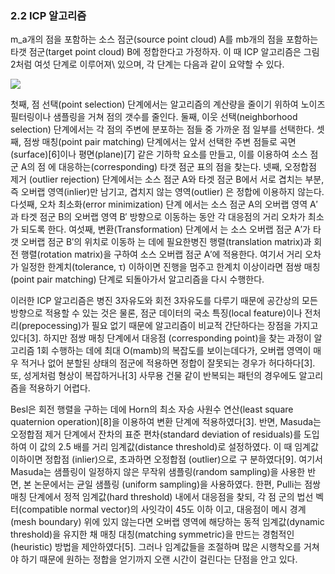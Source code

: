 ### 2.2 ICP 알고리즘

m_a개의 점을 포함하는 소스 점군(source point cloud) A를 mb개의 점을 포함하는 타갯 점군(target point cloud) B에 정합한다고 가정하자. 이 때 ICP 알고리즘은 그림 2처럼 여섯 단계로 이루어져\ 있으며, 각 단계는 다음과 같이 요약할 수 있다.

![](http://journal.cg-korea.org/journal/jkcgs/jkcgs-24-5/gif/jkcgs-24-5-11-g2.gif)


첫째, 점 선택(point selection) 단계에서는 알고리즘의 계산량을 줄이기 위하여 노이즈 필터링이나 샘플링을 거쳐 점의 갯수를 줄인다. 둘째, 이웃 선택(neighborhood selection) 단계에서는 각 점의 주변에 분포하는 점들 중 가까운 점 일부를 선택한다. 셋째, 점쌍 매칭(point pair matching) 단계에서는 앞서 선택한 주변 점들로 곡면(surface)[6]이나 평면(plane)[7] 같은 기하학 요소를 만들고, 이를 이용하여 소스 점군 A의 점 에 대응하는(corresponding) 타갯 점군 표의 점을 찾는다. 넷째, 오정합점 제거 (outlier rejection) 단계에서는 소스 점군 A와 타겟 점군 B에서 서로 겹치는 부분, 즉 오버랩 영역(inlier)만 남기고, 겹치지 않는 영역(outlier) 은 정합에 이용하지 않는다. 다섯째, 오차 최소화(error minimization) 단계 에서는 소스 점군 A의 오버랩 영역 A′과 타겟 점군 B의 오버랩 영역 B′ 방향으로 이동하는 동안 각 대응점의 거리 오차가 최소가 되도록 한다. 여섯째, 변환(Transformation) 단계에서 는 소스 오버랩 점군 A′가 타갯 오버랩 점군 B′의 위치로 이동하 는 데에 필요한병진 행렬(translation matrix)과 회전 행렬(rotation matrix)을 구하여 소스 오버랩 점군 A′에 적용한다. 여기서 거리 오차가 일정한 한계치(tolerance, τ) 이하이면 진행을 멈주고 한계치 이상이라면 점쌍 매칭 (point pair matching) 단계로 되돌아가서 알고리즘을 다시 수행한다.

이러한 ICP 알고리즘은 병진 3자유도와 회전 3자유도를 다루기 때문에 공간상의 모든 방향으로 적용할 수 있는 것은 물론, 점군 데이터의 국소 특징(local feature)이나 전처리(prepocessing)가 필요 없기 때문에 알고리즘이 비교적 간단하다는 장점을 가지고 있다[3]. 하지만 점쌍 매칭 단계에서 대응점 (corresponding point)을 찾는 과정이 알고리즘 1회 수행하는 데에 최대 O(mamb)의 복잡도를 보이는데다가, 오버랩 영역이 매우 적거나 없어 분할된 상태의 점군에 적용하면 정합이 잘못되는 경우가 허다하다[3]. 또, 성게처럼 형상이 복잡하거나[3] 사무용 건물 같이 반복되는 패턴의 경우에도 알고리즘을 적용하기 어렵다.

Besl은 회전 행렬을 구하는 데에 Horn의 최소 자승 사원수 연산(least square quaternion operation)[8]을 이용하여 변환 단계에 적용하였다[3]. 반면, Masuda는 오정합점 제거 단계에서 잔차의 표준 편차(standard deviation of residuals)를 도입하여 이 값의 2.5 배를 거리 임계값(distance threshold)로 설정하였다. 이 때 임계값 이하이면 정합점 (inlier)으로, 초과하면 오정합점 (outlier)으로 구 분하였다[9]. 여기서 Masuda는 샘플링이 일정하지 않은 무작위 샘플링(random sampling)을 사용한 반면, 본 논문에서는 균일 샘플링 (uniform sampling)을 사용하였다. 한편, Pulli는 점쌍 매칭 단계에서 정적 임계값(hard threshold) 내에서 대응점을 찾되, 각 점 군의 법선 벡터(compatible normal vector)의 사잇각이 45도 이하 이고, 대응점이 메시 경계(mesh boundary) 위에 있지 않는다면 오버랩 영역에 해당하는 동적 임계값(dynamic threshold)을 유지한 채 매칭 대칭(matching symmetric)을 만드는 경험적인(heuristic) 방법을 제안하였다[5]. 그러나 임계값들을 조절하며 많은 시행착오를 거쳐야 하기 때문에 원하는 정합을 얻기까지 오랜 시간이 걸린다는 단점을 안고 있다.

